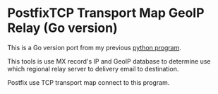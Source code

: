# PostfixTCP Transport Map GeoIP Relay (Go version)

This is a Go version port from my previous [python program](https://github.com/alantang888/other_program_script/tree/master/PostfixTCP%20transport%20map%20GeoIP%20relay). 

This tools is use MX record's IP and GeoIP database to determine use which regional relay server to delivery email to destination.

Postfix use TCP transport map connect to this program.